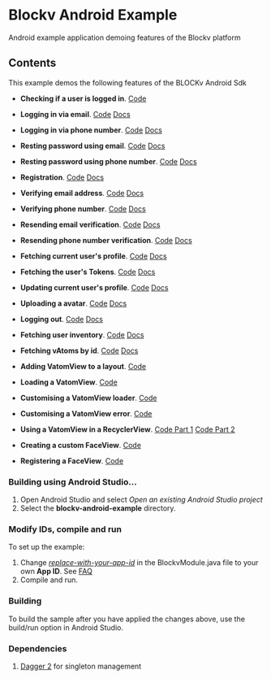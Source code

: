Blockv Android Example
======================

Android example application demoing features of the Blockv platform

<h2>Contents</h2>

This example demos the following features of the BLOCKv Android Sdk

* **Checking if a user is logged in**. [Code](./app/src/main/java/io/blockv/example/feature/landing/LandingPresenterImpl.java#L18)

* **Logging in via email**. [Code](./app/src/main/java/io/blockv/example/feature/login/email/LoginEmailPresenterImpl.java#L22) [Docs](https://developer.blockv.io/docs/reference/v1/android/user/login)

* **Logging in via phone number**. [Code](./app/src/main/java/io/blockv/example/feature/login/phone/LoginPhonePresenterImpl.java#L21) [Docs](https://developer.blockv.io/docs/reference/v1/android/user/login)

* **Resting password using email**. [Code](./app/src/main/java/io/blockv/example/feature/login/email/LoginEmailPresenterImpl.java#L40) [Docs](https://developer.blockv.io/docs/reference/v1/android/user/reset-token)

* **Resting password using phone number**. [Code](./app/src/main/java/io/blockv/example/feature/login/phone/LoginPhonePresenterImpl.java#L38) [Docs](https://developer.blockv.io/docs/reference/v1/android/user/reset-token)

* **Registration**. [Code](./app/src/main/java/io/blockv/example/feature/register/RegisterPresenterImpl.java#L27) [Docs](https://developer.blockv.io/docs/reference/v1/android/user/register)

* **Verifying email address**. [Code](./app/src/main/java/io/blockv/example/feature/verify/email/VerifyEmailPresenterImpl.java#L30) [Docs](https://developer.blockv.io/docs/reference/v1/android/user/verify-token)

* **Verifying phone number**. [Code](./app/src/main/java/io/blockv/example/feature/verify/phone/VerifyPhonePresenterImpl.java#L29) [Docs](https://developer.blockv.io/docs/reference/v1/android/user/verify-token)

* **Resending email verification**. [Code](./app/src/main/java/io/blockv/example/feature/verify/email/VerifyEmailPresenterImpl.java#L46) [Docs](https://developer.blockv.io/docs/reference/v1/android/user/reset-user-token-verification)

* **Resending phone number verification**. [Code](./app/src/main/java/io/blockv/example/feature/verify/phone/VerifyPhonePresenterImpl.java#L45) [Docs](https://developer.blockv.io/docs/reference/v1/android/user/reset-user-token-verification)

* **Fetching current user's profile**. [Code](./app/src/main/java/io/blockv/example/feature/profile/ProfilePresenterImpl.java#L47) [Docs](https://developer.blockv.io/docs/reference/v1/android/user/get-profile)

* **Fetching the user's Tokens**. [Code](./app/src/main/java/io/blockv/example/feature/profile/ProfilePresenterImpl.java#L52) [Docs](https://developer.blockv.io/docs/reference/v1/android/user/get-user-tokens)

* **Updating current user's profile**. [Code](./app/src/main/java/io/blockv/example/feature/profile/ProfilePresenterImpl.java#L87) [Docs](https://developer.blockv.io/docs/reference/v1/android/user/update-profile)

* **Uploading a avatar**. [Code](./app/src/main/java/io/blockv/example/feature/profile/ProfilePresenterImpl.java#L157) [Docs](https://developer.blockv.io/docs/reference/v1/android/user/upload-avatar)

* **Logging out**. [Code](./app/src/main/java/io/blockv/example/feature/profile/ProfilePresenterImpl.java#L127) [Docs](https://developer.blockv.io/docs/reference/v1/android/user/logout)

* **Fetching user inventory**. [Code](./app/src/main/java/io/blockv/example/feature/inventory/InventoryPresenterImpl.java#L61) [Docs](https://developer.blockv.io/docs/reference/v1/android/user/vatom/inventory)

* **Fetching vAtoms by id**. [Code](./app/src/main/java/io/blockv/example/feature/activated/ActivatedPresenterImpl.java#L34) [Docs](https://developer.blockv.io/docs/reference/v1/android/user/vatom/get-by-id)

* **Adding VatomView to a layout**. [Code](./app/src/main/res/layout/activity_vatom_activated.xml#L53)

* **Loading a VatomView**. [Code](./app/src/main/java/io/blockv/example/support/LiveVatomView.java#L84)

* **Customising a VatomView loader**. [Code](./app/src/main/java/io/blockv/example/support/LiveVatomView.java#L86)

* **Customising a VatomView error**. [Code](./app/src/main/java/io/blockv/example/support/LiveVatomView.java#L87)

* **Using a VatomView in a RecyclerView**.  [Code Part 1](./app/src/main/java/io/blockv/example/feature/inventory/InventoryAdapter.java#L56) [Code Part 2](./app/src/main/java/io/blockv/example/feature/inventory/InventoryViewHolder.java#L36)

* **Creating a custom FaceView**. [Code](./app/src/main/java/io/blockv/example/utils/ImageFaceView.java)

* **Registering a FaceView**. [Code](./app/src/main/java/io/blockv/example/BlockvModule.java#L31)


<h3>Building using Android Studio...</h3>

1. Open Android Studio and select *Open an existing Android Studio project*
1. Select the **blockv-android-example** directory.

<h3>Modify IDs, compile and run</h3>

To set up the example:

1. Change [*replace-with-your-app-id*](./app/src/main/java/io/blockv/example/BlockvModule.java#L30) in the BlockvModule.java file to your own **App ID**. See [FAQ](https://developer.blockv.io/docs/faq)
1. Compile and run.

<h3>Building</h3>
To build the sample after you have applied the changes above, use the build/run option in Android Studio.

<h3>Dependencies</h3>

1. [Dagger 2](https://github.com/google/dagger) for singleton management

